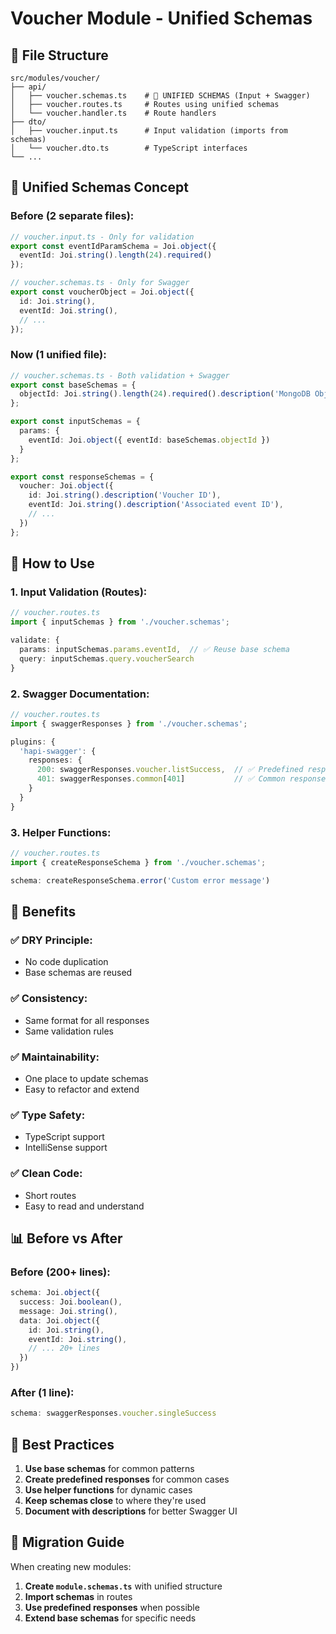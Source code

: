 # Voucher Module - Unified Schemas

## 📁 File Structure

```
src/modules/voucher/
├── api/
│   ├── voucher.schemas.ts    # 🎯 UNIFIED SCHEMAS (Input + Swagger)
│   ├── voucher.routes.ts     # Routes using unified schemas
│   └── voucher.handler.ts    # Route handlers
├── dto/
│   ├── voucher.input.ts      # Input validation (imports from schemas)
│   └── voucher.dto.ts        # TypeScript interfaces
└── ...
```

## 🎯 Unified Schemas Concept

### **Before (2 separate files):**
```typescript
// voucher.input.ts - Only for validation
export const eventIdParamSchema = Joi.object({
  eventId: Joi.string().length(24).required()
});

// voucher.schemas.ts - Only for Swagger
export const voucherObject = Joi.object({
  id: Joi.string(),
  eventId: Joi.string(),
  // ...
});
```

### **Now (1 unified file):**
```typescript
// voucher.schemas.ts - Both validation + Swagger
export const baseSchemas = {
  objectId: Joi.string().length(24).required().description('MongoDB ObjectId')
};

export const inputSchemas = {
  params: {
    eventId: Joi.object({ eventId: baseSchemas.objectId })
  }
};

export const responseSchemas = {
  voucher: Joi.object({
    id: Joi.string().description('Voucher ID'),
    eventId: Joi.string().description('Associated event ID'),
    // ...
  })
};
```

## 🔧 How to Use

### **1. Input Validation (Routes):**
```typescript
// voucher.routes.ts
import { inputSchemas } from './voucher.schemas';

validate: {
  params: inputSchemas.params.eventId,  // ✅ Reuse base schema
  query: inputSchemas.query.voucherSearch
}
```

### **2. Swagger Documentation:**
```typescript
// voucher.routes.ts
import { swaggerResponses } from './voucher.schemas';

plugins: {
  'hapi-swagger': {
    responses: {
      200: swaggerResponses.voucher.listSuccess,  // ✅ Predefined response
      401: swaggerResponses.common[401]           // ✅ Common response
    }
  }
}
```

### **3. Helper Functions:**
```typescript
// voucher.routes.ts
import { createResponseSchema } from './voucher.schemas';

schema: createResponseSchema.error('Custom error message')
```

## 🎨 Benefits

### **✅ DRY Principle:**
- No code duplication
- Base schemas are reused

### **✅ Consistency:**
- Same format for all responses
- Same validation rules

### **✅ Maintainability:**
- One place to update schemas
- Easy to refactor and extend

### **✅ Type Safety:**
- TypeScript support
- IntelliSense support

### **✅ Clean Code:**
- Short routes
- Easy to read and understand

## 📊 Before vs After

### **Before (200+ lines):**
```typescript
schema: Joi.object({
  success: Joi.boolean(),
  message: Joi.string(),
  data: Joi.object({
    id: Joi.string(),
    eventId: Joi.string(),
    // ... 20+ lines
  })
})
```

### **After (1 line):**
```typescript
schema: swaggerResponses.voucher.singleSuccess
```

## 🚀 Best Practices

1. **Use base schemas** for common patterns
2. **Create predefined responses** for common cases
3. **Use helper functions** for dynamic cases
4. **Keep schemas close** to where they're used
5. **Document with descriptions** for better Swagger UI

## 🔄 Migration Guide

When creating new modules:

1. **Create `module.schemas.ts`** with unified structure
2. **Import schemas** in routes
3. **Use predefined responses** when possible
4. **Extend base schemas** for specific needs
